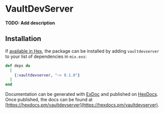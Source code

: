 # VaultDevServer

**TODO: Add description**

## Installation

If [available in Hex](https://hex.pm/docs/publish), the package can be installed
by adding `vaultdevserver` to your list of dependencies in `mix.exs`:

```elixir
def deps do
  [
    {:vaultdevserver, "~> 0.1.0"}
  ]
end
```

Documentation can be generated with [ExDoc](https://github.com/elixir-lang/ex_doc)
and published on [HexDocs](https://hexdocs.pm). Once published, the docs can
be found at [https://hexdocs.pm/vaultdevserver](https://hexdocs.pm/vaultdevserver).

